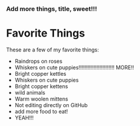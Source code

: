 ### Add more things, title, sweet!!!

# Favorite Things

These are a few of my favorite things:

- Raindrops on roses
- Whiskers on cute puppies!!!!!!!!!!!!!!!!!!!!!!!! MORE!!
- Bright copper kettles
- Whiskers on cute puppies
- Bright copper kettens
- wild animals
- Warm woolen mittens
- Not editing directly on GitHub
- add more food to eat!
- YEAH!!!
